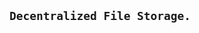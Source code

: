 ## ``` Decentralized File Storage. ```


<!-- ## 🔧 Project Diagram:
![Project Diagram](https://i.gyazo.com/2738ea6743a40036756b1b5714ab9fa8.png) -->

